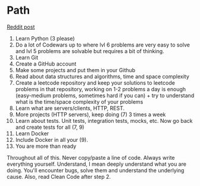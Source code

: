 # Path

[Reddit post](https://www.reddit.com/r/learnpython/comments/ne4w3l/i_know_the_basics_of_python_what_to_learn_next_to/gyehdne/?context=3)

1. Learn Python (3 please)
2. Do a lot of Codewars up to where lvl 6 problems are very easy to solve and lvl 5 problems are solvable but requires a bit of thinking.
3. Learn Git
4. Create a GitHub account
5. Make some projects and put them in your Github
6. Read about data structures and algorithms, time and space complexity
7. Create a leetcode repository and keep your solutions to leetcode problems in that repository, working on 1-2 problems a day is enough (easy-medium problems, sometimes hard if you can) + try to understand what is the time/space complexity of your problems
8. Learn what are servers/clients, HTTP, REST.
9. More projects (HTTP servers), keep doing (7) 3 times a week
10. Learn about tests. Unit tests, integration tests, mocks, etc. Now go back and create tests for all (7, 9)
11. Learn Docker
12. Include Docker in all your (9).
13. You are more than ready

Throughout all of this. Never copy/paste a line of code. Always write everything yourself. Understand, I mean deeply understand what you are doing. You'll encounter bugs, solve them and understand the underlying cause. Also, read Clean Code after step 2.

